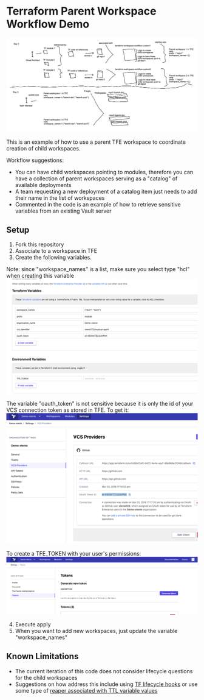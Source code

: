 # Terraform Parent Workspace Workflow Demo
![TFE parent workspace diagram](img/TFE_parent_workspace_diagram.png "TFE parent workspace diagram")

This is an example of how to use a parent TFE workspace to coordinate creation of child workspaces. 

Workflow suggestions:
- You can have child workspaces pointing to modules, therefore you can have a collection of parent workspaces serving as a "catalog" of available deployments
- A team requesting a new deployment of a catalog item just needs to add their name in the list of workspaces
- Commented in the code is an example of how to retrieve sensitive variables from an existing Vault server


## Setup

1. Fork this repository
2. Associate to a workspace in TFE
3. Create the following variables.

Note: since "workspace_names" is a list, make sure you select type "hcl" when creating this variable
![TFE variables](img/TFE_variables.png "TFE Variables")

The variable "oauth_token" is not sensitive because it is only the id of your VCS connection token as stored in TFE.
To get it:
![Oauth Token](img/Oauth_token.png "Oauth Token")

To create a TFE_TOKEN with your user's permissions:
![TFE Token](img/TFE_Token.png "TFE Token")

4. Execute apply
5. When you want to add new workspaces, just update the variable "workspace_names"

## Known Limitations
- The current iteration of this code does not consider lifecycle questions for the child workspaces
- Suggestions on how address this include using [TF lifecycle hooks](https://www.terraform.io/docs/configuration/resources.html#lifecycle-lifecycle-customizations) or use some type of [reaper associated with TTL variable values](https://github.com/AdamCavaliere/TFE_WorkspaceReaper) 